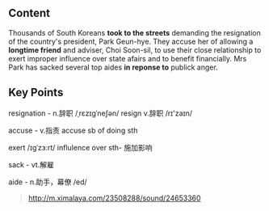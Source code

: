 ## Content

Thousands of South Koreans **took to the streets** demanding the resignation of the country's president, Park Geun-hye. They accuse her of allowing a **longtime friend** and adviser, Choi Soon-sil, to use their close relationship to exert improper influence over state afairs and to benefit financially. Mrs Park has sacked several top aides **in reponse to** publick anger.

## Key Points

resignation - n.辞职 /ˌrɛzɪɡˈneʃən/   resign v.辞职 /rɪ'zaɪn/

accuse - v.指责 accuse sb of doing sth

exert /ɪgˈzɜ:rt/ influlence over sth- 施加影响

sack - vt.解雇

aide - n.助手，幕僚 /ed/

> http://m.ximalaya.com/23508288/sound/24653360